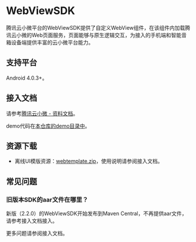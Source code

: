 # WebViewSDK

腾讯云小微平台的WebViewSDK提供了自定义WebView组件，在该组件内加载腾讯云小微的Web页面服务，页面能够与原生逻辑交互，为接入的手机端和智能音箱设备端提供丰富的云小微平台能力。

## 支持平台

Android 4.0.3+。

## 接入文档

请参考[腾讯云小微 - 资料文档](https://dingdang.qq.com/doc/page/303)。

demo代码在[本仓库的demo目录中](https://github.com/TencentDingdang/WebViewSDK/tree/master/demo/OfflineWebDemo)。

## 资源下载

* 离线UI模版资源：[webtemplate.zip](https://github.com/TencentDingdang/WebViewSDK/blob/master/sdk/webtemplate.zip)，使用说明请参阅接入文档。

## 常见问题

### 旧版本SDK的aar文件在哪里？

新版（2.2.0）的WebViewSDK开始发布到Maven Central，不再提供aar文件，请参考接入文档接入。

更多问题请参阅接入文档。

